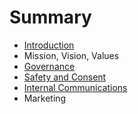 # Summary

* [Introduction](README.md)
* Mission, Vision, Values
* [Governance](governance.md)
* [Safety and Consent](safety-and-consent.md)
* [Internal Communications](communications.md)
* Marketing


